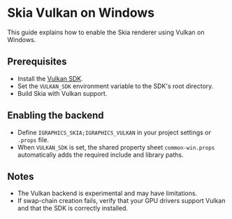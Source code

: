 # Skia Vulkan on Windows

This guide explains how to enable the Skia renderer using Vulkan on Windows.

## Prerequisites
- Install the [Vulkan SDK](https://vulkan.lunarg.com/sdk/home).
- Set the `VULKAN_SDK` environment variable to the SDK's root directory.
- Build Skia with Vulkan support.

## Enabling the backend
- Define `IGRAPHICS_SKIA;IGRAPHICS_VULKAN` in your project settings or `.props` file.
- When `VULKAN_SDK` is set, the shared property sheet `common-win.props` automatically adds the required include and library paths.

## Notes
- The Vulkan backend is experimental and may have limitations.
- If swap-chain creation fails, verify that your GPU drivers support Vulkan and that the SDK is correctly installed.
